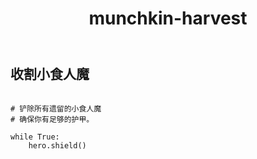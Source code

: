 ﻿---
layout: default
title: munchkin-harvest
---
## 收割小食人魔
```

# 铲除所有遗留的小食人魔
# 确保你有足够的护甲。

while True:
    hero.shield()

```
